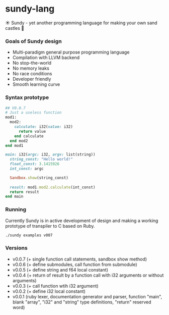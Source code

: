 # sundy-lang
☀️ Sundy - yet another programming language for making your own sand castles 👑

### Goals of Sundy design

* Multi-paradigm general purpose programming language
* Compilation with LLVM backend
* No stop-the-world
* No memory leaks
* No race conditions
* Developer friendly
* Smooth learning curve

### Syntax prototype

```ruby
## V0.0.7
# Just a useless function
mod1:
  mod2:
    calculate: i32(value: i32)
      return value
    end calculate
  end mod2
end mod1

main: i32(argc: i32, argv: list(string))
  string_const: "Hello world!"
  float_const: 3.1415926
  int_const: argc

  Sandbox.show(string_const)
  
  result: mod1.mod2.calculate(int_const)
  return result
end main
```

### Running

Currently Sundy is in active development of design and making a working prototype of transpiler to C based on Ruby.

```sh
./sundy examples v007
```

### Versions
* v0.0.7 (+ single function call statements, sandbox show method)
* v0.0.6 (+ define submodules, call function from submodule)
* v0.0.5 (+ define string and f64 local constant)
* v0.0.4 (+ return of result by a function call with i32 arguments or without arguments)
* v0.0.3 (+ call function wtih i32 argument)
* v0.0.2 (+ define i32 local constant)
* v0.0.1 (ruby lexer, documentation generator and parser, function "main", blank "array", "i32" and "string" type definitions, "return" reserved word)